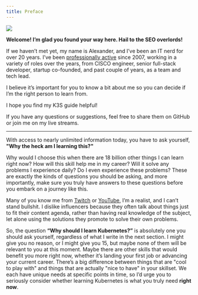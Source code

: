 ```yaml
---
title: Preface
---
```


<p style={{maxWidth: 500, display: "block", margin: "auto", padding: 20 }}>
  <img src="/img/kubernetes.png" />
</p>



**Welcome! I’m glad you found your way here. Hail to the SEO overlords!**

If we haven’t met yet, my name is Alexander, and I’ve been an IT nerd for over 20 years. I’ve been [professionally active](https://www.linkedin.com/in/aleksandar-grbic-74670263/) since 2007, working in a variety of roles over the years, from CISCO engineer, senior full-stack developer, startup co-founded, and past couple of years, as a team and tech lead.

I believe it’s important for you to know a bit about me so you can decide if I’m the right person to learn from.

I hope you find my K3S guide helpful! 

If you have any questions or suggestions, feel free to share them on GitHub or join me on my live streams.

---

With access to nearly unlimited information today, you have to ask yourself, **"Why the heck am I learning this?"**

Why would I choose this when there are 18 billion other things I can learn right now? How will this skill help me in my career? Will it solve any problems I experience daily? Do I even experience these problems? These are exactly the kinds of questions you should be asking, and more importantly, make sure you truly have answers to these questions before you embark on a journey like this.

Many of you know me from [Twitch](https://www.twitch.tv/programmer_network) or [YouTube](https://www.youtube.com/@programmer-network), I’m a realist, and I can’t stand bullshit. I dislike influencers because they often talk about things just to fit their content agenda, rather than having real knowledge of the subject, let alone using the solutions they promote to solve their own problems.

So, the question **“Why should I learn Kubernetes?”** is absolutely one you should ask yourself, regardless of what I write in the next section. I might give you no reason, or I might give you 15, but maybe none of them will be relevant to you at this moment. Maybe there are other skills that would benefit you more right now, whether it’s landing your first job or advancing your current career. There’s a big difference between things that are "cool to play with" and things that are actually "nice to have" in your skillset. We each have unique needs at specific points in time, so I’d urge you to seriously consider whether learning Kubernetes is what you truly need **right now**.